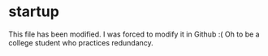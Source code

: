 # startup
This file has been modified.
I was forced to modify it in Github :(
Oh to be a college student who practices redundancy.

